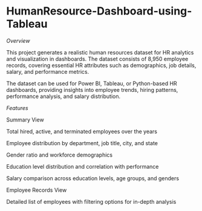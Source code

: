 # HumanResource-Dashboard-using-Tableau

*Overview*

This project generates a realistic human resources dataset for HR analytics and visualization in dashboards. The dataset consists of 8,950 employee records, covering essential HR attributes such as demographics, job details, salary, and performance metrics.

The dataset can be used for Power BI, Tableau, or Python-based HR dashboards, providing insights into employee trends, hiring patterns, performance analysis, and salary distribution.

*Features*

Summary View

Total hired, active, and terminated employees over the years

Employee distribution by department, job title, city, and state

Gender ratio and workforce demographics

Education level distribution and correlation with performance

Salary comparison across education levels, age groups, and genders

Employee Records View

Detailed list of employees with filtering options for in-depth analysis
